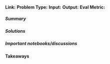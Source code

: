 **Link:** 
**Problem Type:** 
**Input:** 
**Output:** 
**Eval Metric:** 
##### Summary
##### Solutions

##### Important notebooks/discussions

#### Takeaways